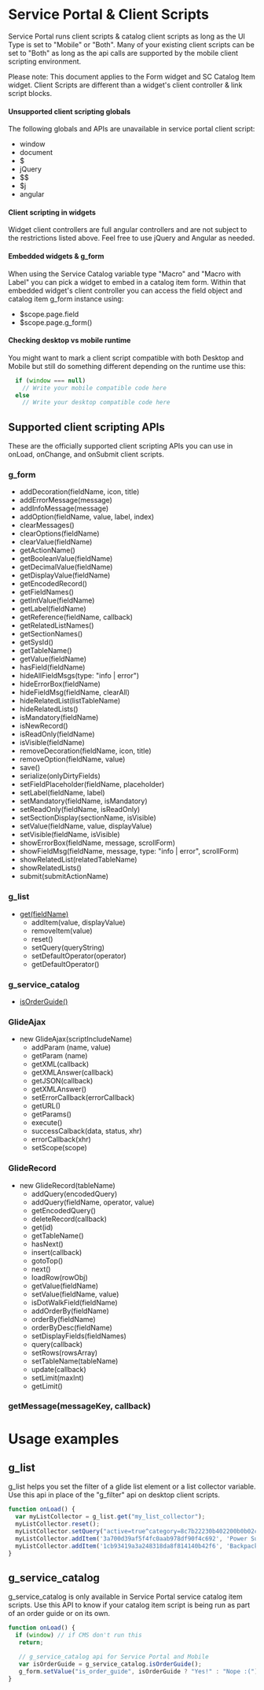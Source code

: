 
# Service Portal & Client Scripts

Service Portal runs client scripts & catalog client scripts as long as the UI Type is set to "Mobile" or "Both". Many of your existing client scripts can be set to "Both" as long as the api calls are supported by the mobile client scripting environment.

Please note: This document applies to the Form widget and SC Catalog Item widget. Client Scripts are different than a widget's client controller & link script blocks.

#### Unsupported client scripting globals

The following globals and APIs are unavailable in service portal client script:

* window
* document
* $
* jQuery
* $$
* $j
* angular

#### Client scripting in widgets

Widget client controllers are full angular controllers and are not subject to the restrictions listed above. Feel free to use jQuery and Angular as needed.

#### Embedded widgets & g_form

When using the Service Catalog variable type "Macro" and "Macro with Label" you can pick a widget to embed in a catalog item form. Within that embedded widget's client controller you can access the field object and catalog item g_form instance using:

* $scope.page.field
* $scope.page.g_form()

#### Checking desktop vs mobile runtime

You might want to mark a client script compatible with both Desktop and Mobile but still do something different depending on the runtime use this:

```javascript
  if (window === null)
    // Write your mobile compatible code here
  else
    // Write your desktop compatible code here
```

## Supported client scripting APIs

These are the officially supported client scripting APIs you can use in onLoad, onChange, and onSubmit client scripts.

### g_form

* addDecoration(fieldName, icon, title)
* addErrorMessage(message)
* addInfoMessage(message)
* addOption(fieldName, value, label, index)
* clearMessages()
* clearOptions(fieldName)
* clearValue(fieldName)
* getActionName()
* getBooleanValue(fieldName)
* getDecimalValue(fieldName)
* getDisplayValue(fieldName)
* getEncodedRecord()
* getFieldNames()
* getIntValue(fieldName)
* getLabel(fieldName)
* getReference(fieldName, callback)
* getRelatedListNames()
* getSectionNames()
* getSysId()
* getTableName()
* getValue(fieldName)
* hasField(fieldName)
* hideAllFieldMsgs(type: "info |  error")
* hideErrorBox(fieldName)
* hideFieldMsg(fieldName, clearAll)
* hideRelatedList(listTableName)
* hideRelatedLists()
* isMandatory(fieldName)
* isNewRecord()
* isReadOnly(fieldName)
* isVisible(fieldName)
* removeDecoration(fieldName, icon, title)
* removeOption(fieldName, value)
* save()
* serialize(onlyDirtyFields)
* setFieldPlaceholder(fieldName, placeholder)
* setLabel(fieldName, label)
* setMandatory(fieldName, isMandatory)
* setReadOnly(fieldName, isReadOnly)
* setSectionDisplay(sectionName, isVisible)
* setValue(fieldName, value, displayValue)
* setVisible(fieldName, isVisible)
* showErrorBox(fieldName, message, scrollForm)
* showFieldMsg(fieldName, message, type: "info | error", scrollForm)
* showRelatedList(relatedTableName)
* showRelatedLists()
* submit(submitActionName)

### g_list
* [get(fieldName)](#g_list)
  * addItem(value, displayValue)
  * removeItem(value)
  * reset()
  * setQuery(queryString)
  * setDefaultOperator(operator)
  * getDefaultOperator()


### g_service_catalog
* [isOrderGuide()](#g_service_catalog)

### GlideAjax

* new GlideAjax(scriptIncludeName)
  * addParam (name, value)
  * getParam (name)
  * getXML(callback)
  * getXMLAnswer(callback)
  * getJSON(callback)
  * getXMLAnswer()
  * setErrorCallback(errorCallback)
  * getURL()
  * getParams()
  * execute()
  * successCalback(data, status, xhr)
  * errorCallback(xhr)
  * setScope(scope)


### GlideRecord
* new GlideRecord(tableName)
  * addQuery(encodedQuery)
  * addQuery(fieldName, operator, value)
  * getEncodedQuery()
  * deleteRecord(callback)
  * get(id)
  * getTableName()
  * hasNext()
  * insert(callback)
  * gotoTop()
  * next()
  * loadRow(rowObj)
  * getValue(fieldName)
  * setValue(fieldName, value)
  * isDotWalkField(fieldName)
  * addOrderBy(fieldName)
  * orderBy(fieldName)
  * orderByDesc(fieldName)
  * setDisplayFields(fieldNames)
  * query(callback)
  * setRows(rowsArray)
  * setTableName(tableName)
  * update(callback)
  * setLimit(maxInt)
  * getLimit()


### getMessage(messageKey, callback)


# Usage examples

<a name="g_list"></a>g_list
-----
g_list helps you set the filter of a glide list element or a list collector variable. Use this api in place of the "g_filter" api on desktop client scripts.

```javascript
function onLoad() {
  var myListCollector = g_list.get("my_list_collector");
  myListCollector.reset();
  myListCollector.setQuery("active=true^category=8c7b22230b402200b0b02c6317673a62");
  myListCollector.addItem('3a700d39af5f4fc0aab978df90f4c692', 'Power Supply');
  myListCollector.addItem('1cb93419a3a248318da8f814140b42f6', 'Backpack');
}
```

<a name="g_service_catalog"></a>g_service_catalog
-----
g_service_catalog is only available in Service Portal service catalog item scripts. Use this API to know if your catalog item script is being run as part of an order guide or on its own.

 ```javascript
 function onLoad() {
   if (window) // if CMS don't run this
    return;

    // g_service_catalog api for Service Portal and Mobile
    var isOrderGuide = g_service_catalog.isOrderGuide();
    g_form.setValue("is_order_guide", isOrderGuide ? "Yes!" : "Nope :(");
}
 ```
